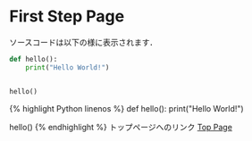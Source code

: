 # First Step Page
ソースコードは以下の様に表示されます．
```python
def hello():
    print("Hello World!")


hello()
```
{% highlight Python linenos %}
def hello():
    print("Hello World!")


hello()
{% endhighlight %}
トップページへのリンク
[Top Page](https://Yokohama-Miyazawa.github.io/test_page/)
